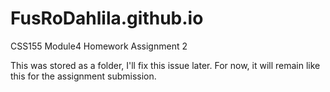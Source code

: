 # FusRoDahlila.github.io
CSS155 Module4 Homework Assignment 2

This was stored as a folder, I'll fix this issue later. For now, it will remain like this for the assignment submission.
